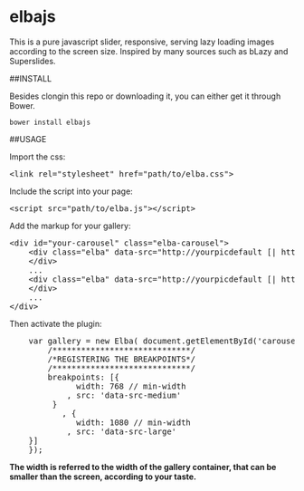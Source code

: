 elbajs
======

This is a pure javascript slider, responsive, serving lazy loading images according to the screen size.
Inspired by many sources such as bLazy and Superslides.

##INSTALL

Besides clongin this repo or downloading it, you can either get it through Bower.

```
bower install elbajs

```

##USAGE

Import the css:
<pre lang="html">
&lt;link rel="stylesheet" href="path/to/elba.css"&gt;
</pre>

Include the script into your page:
<pre lang="html">
&lt;script src="path/to/elba.js"&gt;&lt;/script&gt;
</pre>

Add the markup for your gallery:
<pre lang="html">
&lt;div id="your-carousel" class="elba-carousel"&gt;
    &lt;div class="elba" data-src="http://yourpicdefault [| http://yourpicdefault@2x]" [data-src-medium="http://yourpicmedium | http://yourpicmedium@2x"] [data-src-large="http://yourpiclarge | http://yourpiclarge@2x"]&gt;
    &lt;/div&gt;
    ...
    &lt;div class="elba" data-src="http://yourpicdefault [| http://yourpicdefault@2x]" [data-src-medium="http://yourpicmedium | http://yourpicmedium@2x"] [data-src-large="http://yourpiclarge | http://yourpiclarge@2x"]&gt;
    &lt;/div&gt;
    ...
&lt;/div&gt;	    	
</pre> 

Then activate the plugin: 
<pre lang="javascript">
	var gallery = new Elba( document.getElementById('carousel'), {
		/*****************************/
		/*REGISTERING THE BREAKPOINTS*/
		/*****************************/
        breakpoints: [{
	          width: 768 // min-width
			, src: 'data-src-medium'
	     }
           , {
	          width: 1080 // min-width
	        , src: 'data-src-large'
	}]
    });
</pre>

<b>The width is referred to the width of the gallery container, that can be smaller than the screen, according to your taste.</b>          	